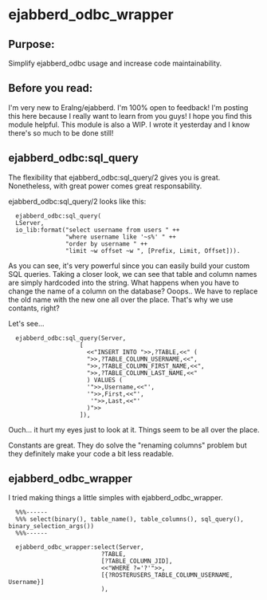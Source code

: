 ejabberd_odbc_wrapper
=====================

Purpose:
-----------------
Simplify ejabberd_odbc usage and increase code maintainability.



Before you read:
-----------------
I'm very new to Eralng/ejabberd. I'm 100% open to feedback! I'm posting this here because I really want to learn from you guys! I hope you find this module helpful. This module is also a WIP. I wrote it yesterday and I know there's so much to be done still!


ejabberd_odbc:sql_query
-----------------

The flexibility that ejabberd_odbc:sql_query/2 gives you is great. Nonetheless, with great power comes great responsability.

ejabberd_odbc:sql_query/2 looks like this:

      ejabberd_odbc:sql_query( 
      LServer,
      io_lib:format("select username from users " ++
                    "where username like '~s%' " ++
                    "order by username " ++
                    "limit ~w offset ~w ", [Prefix, Limit, Offset])).
                    
As you can see, it's very powerful since you can easily build your custom SQL queries. Taking a closer look, we can see that table and column names are simply hardcoded into the string. What happens when you have to change the name of a column on the database? Ooops.. We have to replace the old name with the new one all over the place. That's why we use contants, right?

Let's see...

      ejabberd_odbc:sql_query(Server,
                        [
                          <<"INSERT INTO ">>,?TABLE,<<" (
                          ">>,?TABLE_COLUMN_USERNAME,<<",
                          ">>,?TABLE_COLUMN_FIRST_NAME,<<",
                          ">>,?TABLE_COLUMN_LAST_NAME,<<"
                          ) VALUES (
                          '">>,Username,<<"',
                          '">>,First,<<"',
                           '">>,Last,<<"'
                          )">>
                        ]),
                      
                      
Ouch... it hurt my eyes just to look at it. Things seem to be all over the place. 


Constants are great. They do solve the "renaming columns" problem but they definitely make your code a bit less readable.

ejabberd_odbc_wrapper
-----------------

I tried making things a little simples with ejabberd_odbc_wrapper.

      %%%------
      %%% select(binary(), table_name(), table_columns(), sql_query(), binary_selection_args())
      %%%------

      ejabberd_odbc_wrapper:select(Server,
                              ?TABLE, 
                              [?TABLE_COLUMN_JID],
                              <<"WHERE ?='?'">>,
                              [{?ROSTERUSERS_TABLE_COLUMN_USERNAME, Username}]
                              ),
                              




